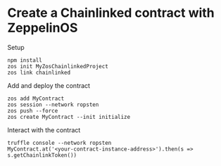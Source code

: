 # Create a Chainlinked contract with ZeppelinOS

Setup

```
npm install
zos init MyZosChainlinkedProject
zos link chainlinked
```

Add and deploy the contract

```
zos add MyContract
zos session --network ropsten
zos push --force
zos create MyContract --init initialize
```

Interact with the contract

```
truffle console --network ropsten
MyContract.at('<your-contract-instance-address>').then(s => s.getChainlinkToken())
```